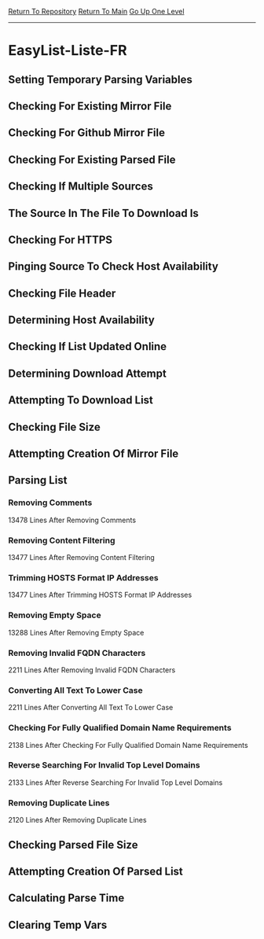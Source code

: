 [Return To Repository](https://github.com/deathbybandaid/piholeparser/)
[Return To Main](https://github.com/deathbybandaid/piholeparser/blob/master/RecentRunLogs/Mainlog.md)
[Go Up One Level](https://github.com/deathbybandaid/piholeparser/blob/master/RecentRunLogs/TopLevelScripts/30-Processing-External-Blacklists.md)
____________________________________
# EasyList-Liste-FR
## Setting Temporary Parsing Variables
## Checking For Existing Mirror File
## Checking For Github Mirror File
## Checking For Existing Parsed File
## Checking If Multiple Sources
## The Source In The File To Download Is
## Checking For HTTPS
## Pinging Source To Check Host Availability
## Checking File Header
## Determining Host Availability
## Checking If List Updated Online
## Determining Download Attempt
## Attempting To Download List
## Checking File Size
## Attempting Creation Of Mirror File
## Parsing List
### Removing Comments
13478 Lines After Removing Comments
### Removing Content Filtering
13477 Lines After Removing Content Filtering
### Trimming HOSTS Format IP Addresses
13477 Lines After Trimming HOSTS Format IP Addresses
### Removing Empty Space
13288 Lines After Removing Empty Space
### Removing Invalid FQDN Characters
2211 Lines After Removing Invalid FQDN Characters
### Converting All Text To Lower Case
2211 Lines After Converting All Text To Lower Case
### Checking For Fully Qualified Domain Name Requirements
2138 Lines After Checking For Fully Qualified Domain Name Requirements
### Reverse Searching For Invalid Top Level Domains
2133 Lines After Reverse Searching For Invalid Top Level Domains
### Removing Duplicate Lines
2120 Lines After Removing Duplicate Lines
## Checking Parsed File Size
## Attempting Creation Of Parsed List
## Calculating Parse Time
## Clearing Temp Vars
